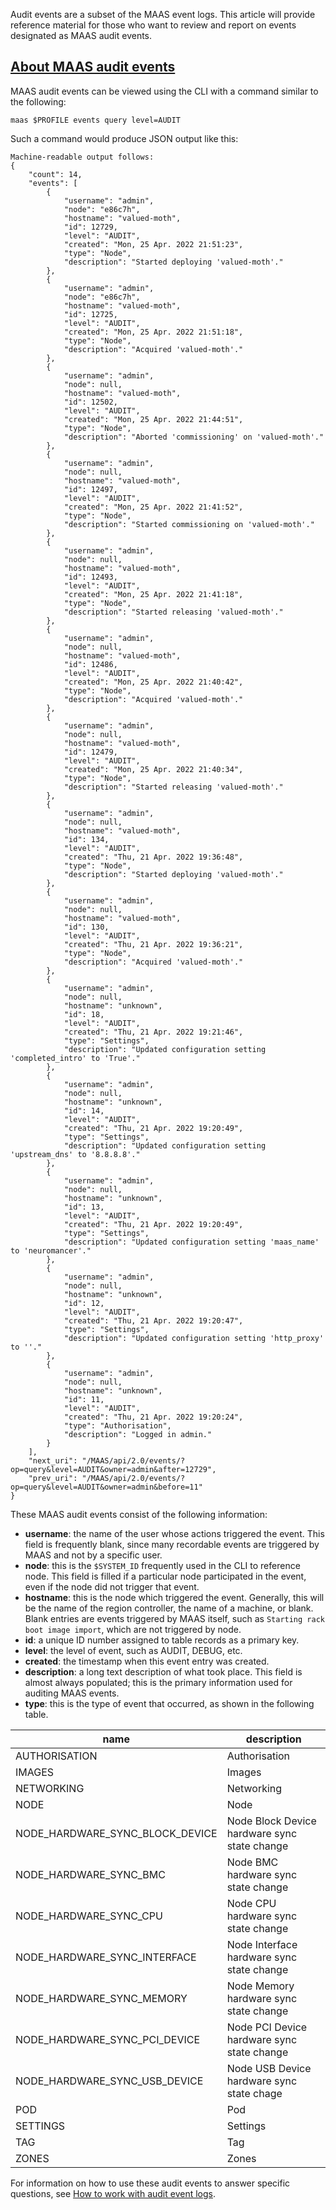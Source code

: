<!-- Audit event logs reference -->
Audit events are a subset of the MAAS event logs.  This article will provide reference material for those who want to review and report on events designated as MAAS audit events.

<a href="#heading--about-maas-audit-events"><h2 id="heading--about-maas-audit-events">About MAAS audit events</h2></a>

MAAS audit events can be viewed using the CLI with a command similar to the following:

```nohighlight
maas $PROFILE events query level=AUDIT
```

Such a command would produce JSON output like this:

```nohighlight
Machine-readable output follows:
{
    "count": 14,
    "events": [
        {
            "username": "admin",
            "node": "e86c7h",
            "hostname": "valued-moth",
            "id": 12729,
            "level": "AUDIT",
            "created": "Mon, 25 Apr. 2022 21:51:23",
            "type": "Node",
            "description": "Started deploying 'valued-moth'."
        },
        {
            "username": "admin",
            "node": "e86c7h",
            "hostname": "valued-moth",
            "id": 12725,
            "level": "AUDIT",
            "created": "Mon, 25 Apr. 2022 21:51:18",
            "type": "Node",
            "description": "Acquired 'valued-moth'."
        },
        {
            "username": "admin",
            "node": null,
            "hostname": "valued-moth",
            "id": 12502,
            "level": "AUDIT",
            "created": "Mon, 25 Apr. 2022 21:44:51",
            "type": "Node",
            "description": "Aborted 'commissioning' on 'valued-moth'."
        },
        {
            "username": "admin",
            "node": null,
            "hostname": "valued-moth",
            "id": 12497,
            "level": "AUDIT",
            "created": "Mon, 25 Apr. 2022 21:41:52",
            "type": "Node",
            "description": "Started commissioning on 'valued-moth'."
        },
        {
            "username": "admin",
            "node": null,
            "hostname": "valued-moth",
            "id": 12493,
            "level": "AUDIT",
            "created": "Mon, 25 Apr. 2022 21:41:18",
            "type": "Node",
            "description": "Started releasing 'valued-moth'."
        },
        {
            "username": "admin",
            "node": null,
            "hostname": "valued-moth",
            "id": 12486,
            "level": "AUDIT",
            "created": "Mon, 25 Apr. 2022 21:40:42",
            "type": "Node",
            "description": "Acquired 'valued-moth'."
        },
        {
            "username": "admin",
            "node": null,
            "hostname": "valued-moth",
            "id": 12479,
            "level": "AUDIT",
            "created": "Mon, 25 Apr. 2022 21:40:34",
            "type": "Node",
            "description": "Started releasing 'valued-moth'."
        },
        {
            "username": "admin",
            "node": null,
            "hostname": "valued-moth",
            "id": 134,
            "level": "AUDIT",
            "created": "Thu, 21 Apr. 2022 19:36:48",
            "type": "Node",
            "description": "Started deploying 'valued-moth'."
        },
        {
            "username": "admin",
            "node": null,
            "hostname": "valued-moth",
            "id": 130,
            "level": "AUDIT",
            "created": "Thu, 21 Apr. 2022 19:36:21",
            "type": "Node",
            "description": "Acquired 'valued-moth'."
        },
        {
            "username": "admin",
            "node": null,
            "hostname": "unknown",
            "id": 18,
            "level": "AUDIT",
            "created": "Thu, 21 Apr. 2022 19:21:46",
            "type": "Settings",
            "description": "Updated configuration setting 'completed_intro' to 'True'."
        },
        {
            "username": "admin",
            "node": null,
            "hostname": "unknown",
            "id": 14,
            "level": "AUDIT",
            "created": "Thu, 21 Apr. 2022 19:20:49",
            "type": "Settings",
            "description": "Updated configuration setting 'upstream_dns' to '8.8.8.8'."
        },
        {
            "username": "admin",
            "node": null,
            "hostname": "unknown",
            "id": 13,
            "level": "AUDIT",
            "created": "Thu, 21 Apr. 2022 19:20:49",
            "type": "Settings",
            "description": "Updated configuration setting 'maas_name' to 'neuromancer'."
        },
        {
            "username": "admin",
            "node": null,
            "hostname": "unknown",
            "id": 12,
            "level": "AUDIT",
            "created": "Thu, 21 Apr. 2022 19:20:47",
            "type": "Settings",
            "description": "Updated configuration setting 'http_proxy' to ''."
        },
        {
            "username": "admin",
            "node": null,
            "hostname": "unknown",
            "id": 11,
            "level": "AUDIT",
            "created": "Thu, 21 Apr. 2022 19:20:24",
            "type": "Authorisation",
            "description": "Logged in admin."
        }
    ],
    "next_uri": "/MAAS/api/2.0/events/?op=query&level=AUDIT&owner=admin&after=12729",
    "prev_uri": "/MAAS/api/2.0/events/?op=query&level=AUDIT&owner=admin&before=11"
}
```

These MAAS audit events consist of the following information:

- **username**: the name of the user whose actions triggered the event.  This field is frequently blank, since many recordable events are triggered by MAAS and not by a specific user.
- **node**: this is the `$SYSTEM_ID` frequently used in the CLI to reference node.  This field is filled if a particular node participated in the event, even if the node did not trigger that event.  
- **hostname**: this is the node which triggered the event.  Generally, this will be the name of the region controller, the name of a machine, or blank.  Blank entries are events triggered by MAAS itself, such as `Starting rack boot image import`, which are not triggered by node. 
- **id**: a unique ID number assigned to table records as a primary key.
- **level**: the level of event, such as AUDIT, DEBUG, etc.
- **created**: the timestamp when this event entry was created.
- **description**: a long text description of what took place. This field is almost always populated; this is the primary information used for auditing MAAS events.
- **type**: this is the type of event that occurred, as shown in the following table.

|               name               |                 description                |
|---------------------------------|----------------------------------------------|
| AUTHORISATION | Authorisation |
| IMAGES | Images |
| NETWORKING | Networking |
| NODE | Node |
| NODE_HARDWARE_SYNC_BLOCK_DEVICE | Node Block Device hardware sync state change |
| NODE_HARDWARE_SYNC_BMC | Node BMC hardware sync state change |
| NODE_HARDWARE_SYNC_CPU | Node CPU hardware sync state change |
| NODE_HARDWARE_SYNC_INTERFACE | Node Interface hardware sync state change |
| NODE_HARDWARE_SYNC_MEMORY | Node Memory hardware sync state change |
| NODE_HARDWARE_SYNC_PCI_DEVICE | Node PCI Device hardware sync state change |
| NODE_HARDWARE_SYNC_USB_DEVICE | Node USB Device hardware sync state chage |
| POD | Pod |
| SETTINGS | Settings |
| TAG | Tag |
| ZONES | Zones |

For information on how to use these audit events to answer specific questions, see [How to work with audit event logs](/t/how-to-audit-maas/5987).

